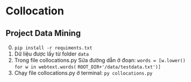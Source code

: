 # Collocation

## Project Data Mining

0. `pip install -r requiments.txt`
1. Dữ liệu được lấy từ folder `data`
1. Trong file collocations.py
   Sửa đường dẫn ở đoạn:
   `words = [w.lower() for w in webtext.words(`
   `ROOT_DIR+'/data/testdata.txt')]`
1. Chạy file collocations.py ở terminal:
   `py collocations.py`
